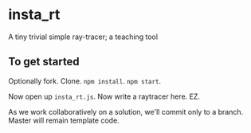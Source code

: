 # insta_rt

A tiny trivial simple ray-tracer; a teaching tool

## To get started

Optionally fork.  Clone.  `npm install`.  `npm start`.

Now open up `insta_rt.js`.  Now write a raytracer here.  EZ.

As we work collaboratively on a solution, we'll commit only to a branch.  Master will remain template code.
